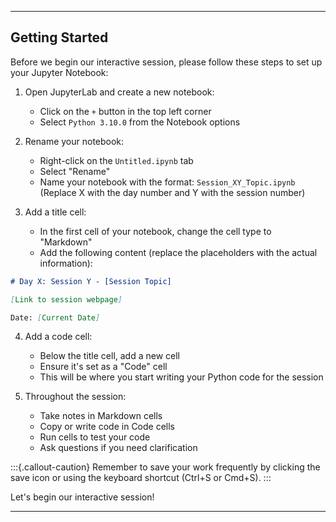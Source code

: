 
<hr>

## Getting Started

Before we begin our interactive session, please follow these steps to set up your Jupyter Notebook:

1. Open JupyterLab and create a new notebook:
   - Click on the `+` button in the top left corner
   - Select `Python 3.10.0` from the Notebook options

2. Rename your notebook:
   - Right-click on the `Untitled.ipynb` tab
   - Select "Rename"
   - Name your notebook with the format: `Session_XY_Topic.ipynb`
     (Replace X with the day number and Y with the session number)

3. Add a title cell:
   - In the first cell of your notebook, change the cell type to "Markdown"
   - Add the following content (replace the placeholders with the actual information):

```markdown
# Day X: Session Y - [Session Topic]

[Link to session webpage]

Date: [Current Date]
```

4. Add a code cell:
   - Below the title cell, add a new cell
   - Ensure it's set as a "Code" cell
   - This will be where you start writing your Python code for the session

5. Throughout the session:
   - Take notes in Markdown cells
   - Copy or write code in Code cells
   - Run cells to test your code
   - Ask questions if you need clarification

:::{.callout-caution}
Remember to save your work frequently by clicking the save icon or using the keyboard shortcut (Ctrl+S or Cmd+S).
:::

Let's begin our interactive session!
<hr>
